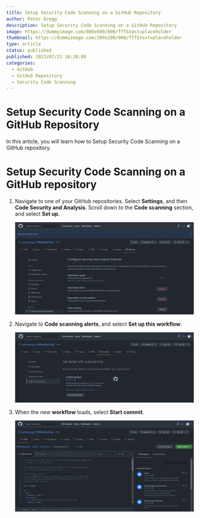 ```yaml
---
title: Setup Security Code Scanning on a GitHub Repository
author: Peter Gregg
description: Setup Security Code Scanning on a GitHub Repository
image: https://dummyimage.com/800x600/000/fff&text=placeholder
thumbnail: https://dummyimage.com/200x200/000/fff&text=placeholder
type: article
status: published
published: 2023/07/22 16:30:00
categories: 
  - GitHub 
  - GitHub Repository
  - Security Code Scanning
---
```


# Setup Security Code Scanning on a GitHub Repository

In this article, you will learn how to Setup Security Code Scanning on a GitHub repository.

# Setup Security Code Scanning on a GitHub repository

1. Navigate to one of your GitHub repositories. Select **Settings**, and then **Code Security and Analysis**. Scroll down to the **Code scanning** section, and select **Set up**.

    ![GitHub Settings Code Security And Analysis Code Scanning Navigation](https://raw.githubusercontent.com/petergregg/Content/main/Blog/Images/GitHub/GitHubSettingsCodeSecurityAndAnalysisCodeScanningNavigation.png)

2. Navigate to **Code scanning alerts**, and select **Set up this workflow**.

    ![GitHub Settings Code Security And Analysis Code Scanning Set Up This Workflow](https://raw.githubusercontent.com/petergregg/Content/main/Blog/Images/GitHub/GitHubSettingsCodeSecurityAndAnalysisCodeScanningSetUpThisWorkflow.png)

3. When the new **workflow** loads, select **Start commit**.

    ![GitHub Settings Code Security And Analysis Code Scanning Set Up This Workflow](https://raw.githubusercontent.com/petergregg/Content/main/Blog/Images/GitHub/GitHubSettingsCodeSecurityAndAnalysisCodeScanningStartCommit.png)






